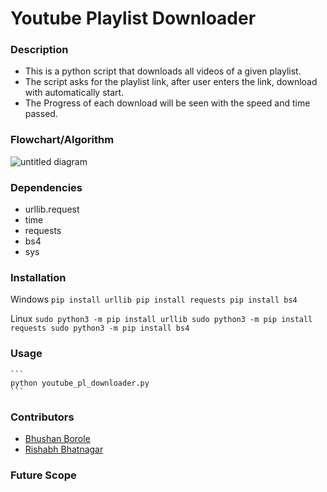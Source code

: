 # Youtube Playlist Downloader

### Description	
- This is a python script that downloads all videos of a given playlist.
- The script asks for the playlist link, after user enters the link, download with automatically start.
- The Progress of each download will be seen with the speed and time passed.

### Flowchart/Algorithm
![untitled diagram](https://user-images.githubusercontent.com/43790534/49329397-43754280-f5a4-11e8-8a28-912b77aee48b.png)

### Dependencies
- urllib.request
- time
- requests
- bs4
- sys

### Installation
Windows
		```
		pip install urllib
		pip install requests
		pip install bs4
		```

Linux
		```
		sudo python3 -m pip install urllib
		sudo python3 -m pip install requests
		sudo python3 -m pip install bs4
		```
	

### Usage
	```
	python youtube_pl_downloader.py
	```

### Contributors
- [Bhushan Borole](https://github.com/bhushan-borole)
- [Rishabh Bhatnagar](https://github.com/RishabhBhatnagar)

### Future Scope
